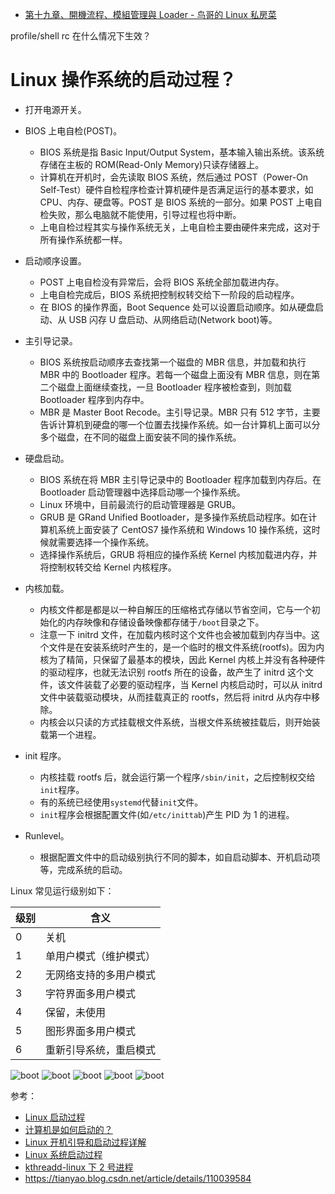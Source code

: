 - [第十九章、開機流程、模組管理與 Loader - 鸟哥的 Linux 私房菜](https://linux.vbird.org/linux_basic/centos7/0510osloader.php)


profile/shell rc 在什么情况下生效？

# Linux 操作系统的启动过程？

- 打开电源开关。

- BIOS 上电自检(POST)。

  - BIOS 系统是指 Basic Input/Output System，基本输入输出系统。该系统存储在主板的 ROM(Read-Only Memory)只读存储器上。
  - 计算机在开机时，会先读取 BIOS 系统，然后通过 POST（Power-On Self-Test）硬件自检程序检查计算机硬件是否满足运行的基本要求，如 CPU、内存、硬盘等。POST 是 BIOS 系统的一部分。如果 POST 上电自检失败，那么电脑就不能使用，引导过程也将中断。
  - 上电自检过程其实与操作系统无关，上电自检主要由硬件来完成，这对于所有操作系统都一样。

- 启动顺序设置。

  - POST 上电自检没有异常后，会将 BIOS 系统全部加载进内存。
  - 上电自检完成后，BIOS 系统把控制权转交给下一阶段的启动程序。
  - 在 BIOS 的操作界面，Boot Sequence 处可以设置启动顺序。如从硬盘启动、从 USB 闪存 U 盘启动、从网络启动(Network boot)等。

- 主引导记录。

  - BIOS 系统按启动顺序去查找第一个磁盘的 MBR 信息，并加载和执行 MBR 中的 Bootloader 程序。若每一个磁盘上面没有 MBR 信息，则在第二个磁盘上面继续查找，一旦 Bootloader 程序被检查到，则加载 Bootloader 程序到内存中。
  - MBR 是 Master Boot Recode。主引导记录。MBR 只有 512 字节，主要告诉计算机到硬盘的哪一个位置去找操作系统。如一台计算机上面可以分多个磁盘，在不同的磁盘上面安装不同的操作系统。

- 硬盘启动。

  - BIOS 系统在将 MBR 主引导记录中的 Bootloader 程序加载到内存后。在 Bootloader 启动管理器中选择启动哪一个操作系统。
  - Linux 环境中，目前最流行的启动管理器是 GRUB。
  - GRUB 是 GRand Unified Bootloader，是多操作系统启动程序。如在计算机系统上面安装了 CentOS7 操作系统和 Windows 10 操作系统，这时候就需要选择一个操作系统。
  - 选择操作系统后，GRUB 将相应的操作系统 Kernel 内核加载进内存，并将控制权转交给 Kernel 内核程序。

- 内核加载。

  - 内核文件都是都是以一种自解压的压缩格式存储以节省空间，它与一个初始化的内存映像和存储设备映像都存储于`/boot`目录之下。
  - 注意一下 initrd 文件，在加载内核时这个文件也会被加载到内存当中。这个文件是在安装系统时产生的，是一个临时的根文件系统(rootfs)。因为内核为了精简，只保留了最基本的模块，因此 Kernel 内核上并没有各种硬件的驱动程序，也就无法识别 rootfs 所在的设备，故产生了 initrd 这个文件，该文件装载了必要的驱动程序，当 Kernel 内核启动时，可以从 initrd 文件中装载驱动模块，从而挂载真正的 rootfs，然后将 initrd 从内存中移除。
  - 内核会以只读的方式挂载根文件系统，当根文件系统被挂载后，则开始装载第一个进程。

- init 程序。

  - 内核挂载 rootfs 后，就会运行第一个程序`/sbin/init`，之后控制权交给`init`程序。
  - 有的系统已经使用`systemd`代替`init`文件。
  - `init`程序会根据配置文件(如`/etc/inittab`)产生 PID 为 1 的进程。

- Runlevel。

  - 根据配置文件中的启动级别执行不同的脚本，如自启动脚本、开机启动项等，完成系统的启动。

Linux 常见运行级别如下：

| 级别 | 含义                   |
| ---- | ---------------------- |
| 0    | 关机                   |
| 1    | 单用户模式（维护模式） |
| 2    | 无网络支持的多用户模式 |
| 3    | 字符界面多用户模式     |
| 4    | 保留，未使用           |
| 5    | 图形界面多用户模式     |
| 6    | 重新引导系统，重启模式 |



![boot](image/linux_boot/boot0.svg)
![boot](image/linux_boot/boot1.svg)
![boot](image/linux_boot/boot2.svg)
![boot](image/linux_boot/boot3.svg)
![boot](image/linux_boot/boot4.svg)


参考：

- [Linux 启动过程](https://www.cnblogs.com/codecc/p/boot.html)
- [计算机是如何启动的？](http://www.ruanyifeng.com/blog/2013/02/booting.html)
- [Linux 开机引导和启动过程详解](https://linux.cn/article-8807-1.html)
- [Linux 系统启动过程](https://www.runoob.com/linux/linux-system-boot.html)
- [kthreadd-linux 下 2 号进程](https://www.cnblogs.com/embedded-linux/p/6618717.html)
- https://tianyao.blog.csdn.net/article/details/110039584